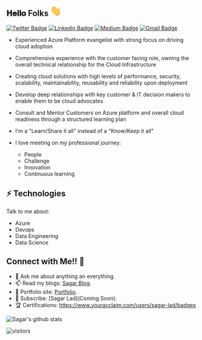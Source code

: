 <h2> 𝐇𝐞𝐥𝐥𝐨 Folks <img src="https://raw.githubusercontent.com/ABSphreak/ABSphreak/master/gifs/Hi.gif" width="30px"></h2>

[![Twitter Badge](https://img.shields.io/badge/-@AzureSagar-1ca0f1?style=flat-square&labelColor=1ca0f1&logo=twitter&logoColor=white&link=https://twitter.com/AzureSagar)](https://twitter.com/azuresagar) [![Linkedin Badge](https://img.shields.io/badge/-azuresagar-blue?style=flat-square&logo=Linkedin&logoColor=white&link=https://www.linkedin.com/in/ladsagar/)](https://www.linkedin.com/in/ladsagar/) [![Medium Badge](https://img.shields.io/badge/-@azuresagar-03a57a?style=flat-square&labelColor=000000&logo=Medium&link=https://medium.com/@sagu94271/)](https://sagu94271.medium.com)
[![Gmail Badge](https://img.shields.io/badge/sagu94271@gmail.com-c14438?style=flat-square&logo=Gmail&logoColor=white&link=mailto:sagu94271@gmail.com)](mailto:sagu94271@gmail.com)

- Experienced Azure Platform evangelist with strong focus on driving cloud adoption 
- Comprehensive experience with the customer facing role, owning the overall technical relationship for the Cloud Infrastructure 
- Creating cloud solutions with high levels of performance, security, scalability, maintainability, reusability and reliability upon deployment
- Develop deep relationships with key customer & IT decision makers to enable them to be cloud advocates
- Consult and Mentor Customers on Azure platform and overall cloud readiness through a structured learning plan
- I'm a "Learn/Share it all" instead of a "Know/Keep it all"
- I love meeting on my professional journey:

  - People
  - Challenge
  - Innovation
  - Continuous learning 

## ⚡ Technologies
Talk to me about:
- Azure
- Devops
- Data Engineering
- Data Science

## Connect with Me!! 🤔
- 💬 Ask me about anything an everything.
- 📫 Read my blogs: [Sagar Blog](https://sagu94271.medium.com).
- 🎯 Portfolio site: [Portfolio](https://sagu94271.github.io/Portfolio-Site/index.html).
- 🔔 Subscribe: [Sagar Lad](Coming Soon).
- 🏆 Certifications: https://www.youracclaim.com/users/sagar-lad/badges

![Sagar's github stats](https://github-readme-stats.vercel.app/api?username=sagu94271&hide=["issues"]&show_icons=true)

![visitors](https://visitor-badge.glitch.me/badge?page_id=sagu94271.sagu94271)
